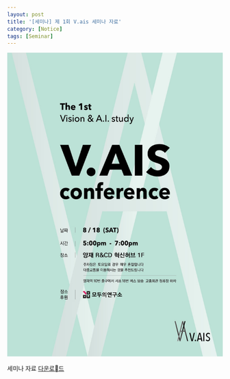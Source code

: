```yaml
---
layout: post
title: '[세미나] 제 1회 V.ais 세미나 자료'
category: [Notice]
tags: [Seminar]
---
```


<img src="/public/img/v_ais/1st_poster.jpeg" >

세미나 자료 [다운로드](https://github.com/V-AIS/v-ais.github.io/raw/master/files/The_1st_V_ais_Seminar.zip)
